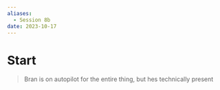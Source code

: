 ```yaml
---
aliases:
  - Session 8b
date: 2023-10-17
---
```

# Start

> Bran is on autopilot for the entire thing, but hes technically present

